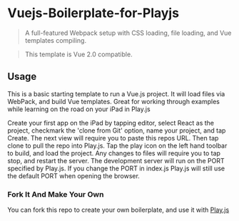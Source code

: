 # Vuejs-Boilerplate-for-Playjs

> A full-featured Webpack setup with CSS loading, file loading, and Vue templates compiling.

> This template is Vue 2.0 compatible. 

## Usage

This is a basic starting template to run a Vue.js project. It will load files via WebPack, and build Vue templates. Great for working through examples while learning on the road on your iPad in Play.js

Create your first app on the iPad by tapping editor, select React as the project, checkmark the 'clone from Git' option, name your project, and tap Create. The next view will require you to paste this repos URL. Then tap clone to pull the repo into Play.js. Tap the play icon on the left hand toolbar to build, and load the project. Any changes to files will require you to tap stop, and restart the server. The development server will run on the PORT specified by Play.js. If you change the PORT in index.js Play.js will still use the default PORT when opening the browser.

### Fork It And Make Your Own

You can fork this repo to create your own boilerplate, and use it with [Play.js](https://playdotjs.com)
